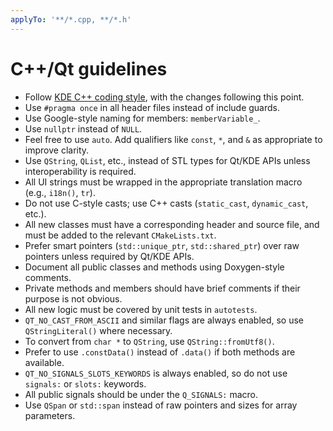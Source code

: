 ```yaml
---
applyTo: '**/*.cpp, **/*.h'
---
```


# C++/Qt guidelines

- Follow [KDE C++ coding style](https://community.kde.org/Policies/Frameworks_Coding_Style), with
  the changes following this point.
- Use `#pragma once` in all header files instead of include guards.
- Use Google-style naming for members: `memberVariable_`.
- Use `nullptr` instead of `NULL`.
- Feel free to use `auto`. Add qualifiers like `const`, `*`, and `&` as appropriate to improve
  clarity.
- Use `QString`, `QList`, etc., instead of STL types for Qt/KDE APIs unless interoperability is
  required.
- All UI strings must be wrapped in the appropriate translation macro (e.g., `i18n()`, `tr`).
- Do not use C-style casts; use C++ casts (`static_cast`, `dynamic_cast`, etc.).
- All new classes must have a corresponding header and source file, and must be added to the
  relevant `CMakeLists.txt`.
- Prefer smart pointers (`std::unique_ptr`, `std::shared_ptr`) over raw pointers unless required by
  Qt/KDE APIs.
- Document all public classes and methods using Doxygen-style comments.
- Private methods and members should have brief comments if their purpose is not obvious.
- All new logic must be covered by unit tests in `autotests`.
- `QT_NO_CAST_FROM_ASCII` and similar flags are always enabled, so use `QStringLiteral()` where
  necessary.
- To convert from `char *` to `QString`, use `QString::fromUtf8()`.
- Prefer to use `.constData()` instead of `.data()` if both methods are available.
- `QT_NO_SIGNALS_SLOTS_KEYWORDS` is always enabled, so do not use `signals:` or `slots:` keywords.
- All public signals should be under the `Q_SIGNALS:` macro.
- Use `QSpan` or `std::span` instead of raw pointers and sizes for array parameters.
